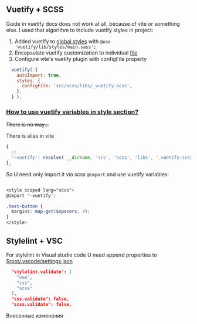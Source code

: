 ## Vuetify + SCSS

Guide in vuetify docs does not work at all, because of vite or something else. I used that algorithm to include vuetify styles in project:

1. Added vuetify to [global styles](./src/scss/_global.scss) with `@use 'vuetify/lib/styles/main.sass';`
2. Encapsulate vuetify customization to individual [file](./src/scss/libs/_vuetify.scss)
3. Configure vite's vuetify plugin with configFile property
```js
  vuetify( {
    autoImport: true,
    styles: {
      configFile: 'src/scss/libs/_vuetify.scss',
    },
  } ),
```

### <u>How to use vuetify variables in style section?</u>

~~There is no way...~~

There is alias in vite 

```js
{
  // ...
  '~vuetify': resolve( __dirname, 'src', 'scss', 'libs', '_vuetify.scss' ),
},
```

So U need only import it via  scss `@import` and use vuetify variables:

```scss

<style scoped lang="scss">
@import '~vuetify';

.test-button {
  margins: map-get($spacers, 4);
}
</style>

```

## Stylelint + VSC

For stylelint in Visual studio code U need append properties to [$root/.vscode/settings.json](./.vscode/settings.json)

```json
  "stylelint.validate": [
    "vue",
    "css",
    "scss"
  ],
  "css.validate": false,
  "scss.validate": false,
```



Внесенные изменения

